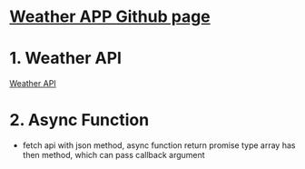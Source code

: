 # [Weather APP Github page](https://raynescofield.github.io/weatherapp/)
# 1. Weather API
[Weather API](https://developer.accuweather.com/)

# 2. Async Function
 * fetch api with json method, async function return promise type array has then method, which can pass callback argument
